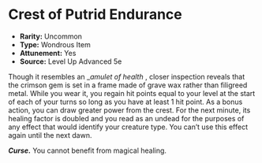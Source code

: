 # Crest of Putrid Endurance

- **Rarity:** Uncommon
- **Type:** Wondrous Item
- **Attunement:** Yes
- **Source:** Level Up Advanced 5e

Though it resembles an __amulet of health_ , closer inspection reveals that the crimson gem is set in a frame made of grave wax rather than filigreed metal. While you wear it, you regain hit points equal to your level at the start of each of your turns so long as you have at least 1 hit point. As a bonus action, you can draw greater power from the crest. For the next minute, its healing factor is doubled and you read as an undead for the purposes of any effect that would identify your creature type. You can’t use this effect again until the next dawn.

_**Curse.**_ You cannot benefit from magical healing.
